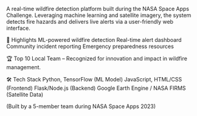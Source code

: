 A real-time wildfire detection platform built during the NASA Space Apps Challenge. Leveraging machine learning and satellite imagery, the system detects fire hazards and delivers live alerts via a user-friendly web interface.

🌟 Highlights
ML-powered wildfire detection
Real-time alert dashboard
Community incident reporting
Emergency preparedness resources

🏆 Top 10 Local Team – Recognized for innovation and impact in wildfire management.

🛠 Tech Stack
Python, TensorFlow (ML Model)
JavaScript, HTML/CSS (Frontend)
Flask/Node.js (Backend)
Google Earth Engine / NASA FIRMS (Satellite Data)

(Built by a 5-member team during NASA Space Apps 2023)
